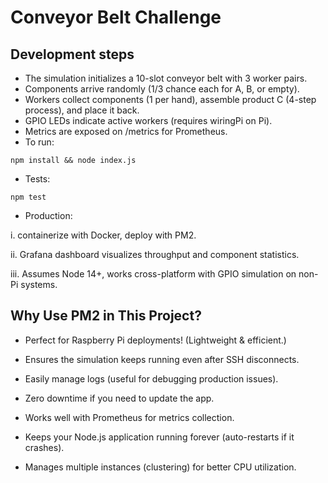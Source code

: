 # Conveyor Belt Challenge 

## Development steps
-  The simulation initializes a 10-slot conveyor belt with 3 worker pairs.
-  Components arrive randomly (1/3 chance each for A, B, or empty).
-  Workers collect components (1 per hand), assemble product C (4-step process), and place it back.
-  GPIO LEDs indicate active workers (requires wiringPi on Pi).
-  Metrics are exposed on /metrics for Prometheus.
-  To run:
```
npm install && node index.js

```
 - Tests:
```
npm test

```

- Production:

i. containerize with Docker, deploy with PM2. 

ii. Grafana dashboard visualizes throughput and component statistics.

iii. Assumes Node 14+, works cross-platform with GPIO simulation on non-Pi systems.

## Why Use PM2 in This Project?

- Perfect for Raspberry Pi deployments! (Lightweight & efficient.)

- Ensures the simulation keeps running even after SSH disconnects.

- Easily manage logs (useful for debugging production issues).

- Zero downtime if you need to update the app.

- Works well with Prometheus for metrics collection.
  
- Keeps your Node.js application running forever (auto-restarts if it crashes).

- Manages multiple instances (clustering) for better CPU utilization.

